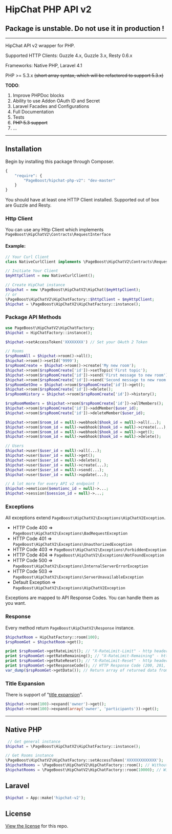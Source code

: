 HipChat PHP API v2
============================

## Package is unstable. Do not use it in production !

___

HipChat API v2 wrapper for PHP.

Supported HTTP Clients: Guzzle 4.x, Guzzle 3.x, Resty 0.6.x

Frameworks: Native PHP, Laravel 4.1

PHP >= 5.3.x ~~(short array syntax, which will be refactored to support 5.3.x)~~

**TODO**:

1. Improve PHPDoc blocks
2. Ability to use Addon OAuth ID and Secret
3. Laravel Facades and Configurations
4. Full Documentation
5. Tests
6. ~~PHP 5.3 support~~
7. ...

___

## Installation

Begin by installing this package through Composer.

```js
{
    "require": {
        "PageBoost/hipchat-php-v2": "dev-master"
    }
}
```

You should have at least one HTTP Client installed. Supported out of box are Guzzle and Resty.

### Http Client

You can use any Http Client which implements `PageBoost\HipChatV2\Contracts\RequestInterface`

#### Example:

```php
// Your Curl Client
class NativeCurlClient implements \PageBoost\HipChatV2\Contracts\RequestInterface {}

// Initiate Your Client
$myHttpClient = new NativeCurlClient();

// Create HipChat instance
$hipchat = new \PageBoost\HipChatV2\HipChat($myHttpClient);
// or
\PageBoost\HipChatV2\HipChatFactory::$httpClient = $myHttpClient;
$hipchat = \PageBoost\HipChatV2\HipChatFactory::instance();
```

### Package API Methods

```php
use PageBoost\HipChatV2\HipChatFactory;
$hipchat = HipChatFactory::instance();

$hipchat->setAccessToken('XXXXXXXX') // Set your OAuth 2 Token

// Rooms
$rspRoomAll = $hipchat->room()->all();
$hipchat->room()->setId('9999');
$rspRoomCreate = $hipchat->room()->create('My new room');
$hipchat->room($rspRoomCreate['id'])->setTopic('First topic');
$hipchat->room($rspRoomCreate['id'])->send('First message to new room');
$hipchat->room($rspRoomCreate['id'])->send('Second message to new room', true, 'red', 'html');
$rspRoomGetOne = $hipchat->room($rspRoomCreate['id'])->get();
$hipchat->room($rspRoomCreate['id'])->delete();
$rspRoomHistory = $hipchat->room($rspRoomCreate['id'])->history();

$rspRoomMembers = $hipchat->room($rspRoomCreate['id'])->allMembers();
$hipchat->room($rspRoomCreate['id'])->addMember($user_id);
$hipchat->room($rspRoomCreate['id'])->deleteMember($user_id);

$hipchat->room($room_id = null)->webhook($hook_id = null)->all(...);
$hipchat->room($room_id = null)->webhook($hook_id = null)->create(...);
$hipchat->room($room_id = null)->webhook($hook_id = null)->get();
$hipchat->room($room_id = null)->webhook($hook_id = null)->delete();

// Users
$hipchat->user($user_id = null)->all(...);
$hipchat->user($user_id = null)->get();
$hipchat->user($user_id = null)->delete();
$hipchat->user($user_id = null)->create(...);
$hipchat->user($user_id = null)->send(...);
$hipchat->user($user_id = null)->update(...);

// A lot more for every API v2 endpoint !
$hipchat->emoticon($emotionc_id = null)->...;
$hipchat->session($session_id = null)->...;

```

### Exceptions

All exceptions extend `PageBoost\HipChatV2\Exceptions\HipChatV2Exception`.

- HTTP Code 400 => `PageBoost\HipChatV2\Exceptions\BadRequestException`
- HTTP Code 401 => `PageBoost\HipChatV2\Exceptions\UnauthorizedException`
- HTTP Code 403 => `PageBoost\HipChatV2\Exceptions\ForbiddenException`
- HTTP Code 404 => `PageBoost\HipChatV2\Exceptions\NotFoundException`
- HTTP Code 500 => `PageBoost\HipChatV2\Exceptions\InternalServerErrorException`
- HTTP Code 503 => `PageBoost\HipChatV2\Exceptions\ServerUnavailableException`
- Default Exception => `PageBoost\HipChatV2\Exceptions\HipChatV2Exception`

Exceptions are mapped to API Response Codes. You can handle them as you want.

### Response

Every method return `PageBoost\HipChatV2\Response` instance.

```php
$hipchatRoom = HipChatFactory::room(100);
$rspRoomGet = $hipchatRoom->get();

print $rspRoomGet->getRateLimit(); // "X-RateLimit-Limit" - http header
print $rspRoomGet->getRateRemaining(); // "X-RateLimit-Remaining" - http header
print $rspRoomGet->getRateReset(); // "X-RateLimit-Reset" - http header
print $rspRoomGet->getResponseCode(); // HTTP Response Code (200, 201, 204, etc)
var_dump($rspRoomGet->getData()); // Return array of returned data from API
```

### Title Expansion

There is support of "[title expansion](https://www.hipchat.com/docs/apiv2/expansion)".

```php
$hipchat->room(100)->expand('owner')->get();
$hipchat->room(100)->expand(array('owner', 'participants'))->get();
```

___

## Native PHP

```php
 // Get general instance
$hipchat = \PageBoost\HipChatV2\HipChatFactory::instance();

// Get Rooms instance
\PageBoost\HipChatV2\HipChatFactory::setAccessToken('XXXXXXXXXXXXX');
$hipchatRooms = \PageBoost\HipChatV2\HipChatFactory::room(); // Without Room ID
$hipchatRooms = \PageBoost\HipChatV2\HipChatFactory::room(10000); // With Room ID
```

## Laravel 

```php
$hipchat = App::make('hipchat-v2');
```

## License

[View the license](https://github.com/PageBoost/hipchat-php-v2/blob/master/LICENSE) for this repo.